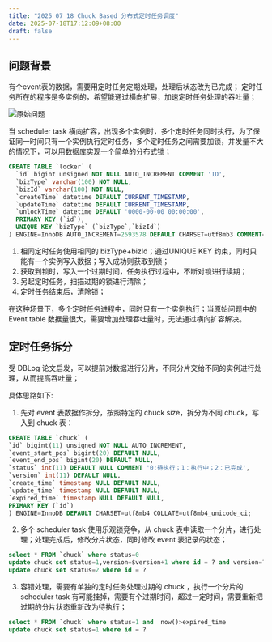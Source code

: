 ```yaml
---
title: "2025 07 18 Chuck Based 分布式定时任务调度"
date: 2025-07-18T17:12:09+08:00
draft: false
---
```



## 问题背景

有个event表的数据，需要用定时任务定期处理，处理后状态改为已完成；
定时任务所在的程序是多实例的，希望能通过横向扩展，加速定时任务处理的吞吐量；

![原始问题](/assets/img/分布式任务调度-1.svg)


当 scheduler task 横向扩容，出现多个实例时，多个定时任务同时执行，为了保证同一时间只有一个实例执行定时任务，多个定时任务之间需要加锁，并发量不大的情况下，可以用数据库实现一个简单的分布式锁；

```sql
CREATE TABLE `locker` (
  `id` bigint unsigned NOT NULL AUTO_INCREMENT COMMENT 'ID',
  `bizType` varchar(100) NOT NULL,
  `bizId` varchar(100) NOT NULL,
  `createTime` datetime DEFAULT CURRENT_TIMESTAMP,
  `updateTime` datetime DEFAULT CURRENT_TIMESTAMP,
  `unlockTime` datetime DEFAULT '0000-00-00 00:00:00',
  PRIMARY KEY (`id`),
  UNIQUE KEY `bizType` (`bizType`,`bizId`)
) ENGINE=InnoDB AUTO_INCREMENT=2593578 DEFAULT CHARSET=utf8mb3 COMMENT='locker';
```

1. 相同定时任务使用相同的 bizType+bizId；通过UNIQUE KEY 约束，同时只能有一个实例写入数据；写入成功则获取到锁；
2. 获取到锁时，写入一个过期时间，任务执行过程中，不断对锁进行续期；
3. 另起定时任务，扫描过期的锁进行清除；
4. 定时任务结束后，清除锁；

在这种场景下，多个定时任务进程中，同时只有一个实例执行；当原始问题中的 Event table 数据量很大，需要增加处理吞吐量时，无法通过横向扩容解决。


## 定时任务拆分

受 DBLog 论文启发，可以提前对数据进行分片，不同分片交给不同的实例进行处理，从而提高吞吐量；

具体思路如下:
1. 先对 event 表数据作拆分，按照特定的 chuck size，拆分为不同 chuck，写入到 chuck 表：
  ``` sql
CREATE TABLE `chuck` (
  `id` bigint(11) unsigned NOT NULL AUTO_INCREMENT,
  `event_start_pos` bigint(20) DEFAULT NULL,
  `event_end_pos` bigint(20) DEFAULT NULL,
  `status` int(11) DEFAULT NULL COMMENT '0:待执行；1：执行中；2：已完成',
  `version` int(11) DEFAULT NULL,
  `create_time` timestamp NULL DEFAULT NULL,
  `update_time` timestamp NULL DEFAULT NULL,
  `expired_time` timestamp NULL DEFAULT NULL,
  PRIMARY KEY (`id`)
) ENGINE=InnoDB DEFAULT CHARSET=utf8mb4 COLLATE=utf8mb4_unicode_ci;
  ```
2. 多个 scheduler task 使用乐观锁竞争，从 chuck 表中读取一个分片，进行处理；处理完成后，修改分片状态，同时修改 event 表记录的状态；
  ``` sql
  select * FROM `chuck` where status=0
  update chuck set status=1,version=$version+1 where id = ? and version=?
  update chuck set status=2 where id = ?
  ```
3. 容错处理，需要有单独的定时任务处理过期的 chuck ，执行一个分片的 scheduler task 有可能挂掉，需要有个过期时间，超过一定时间，需要重新把过期的分片状态重新改为待执行；
  ``` sql
  select * FROM `chuck` where status=1 and  now()>expired_time
  update chuck set status=1 where id = ?
  ```

  
